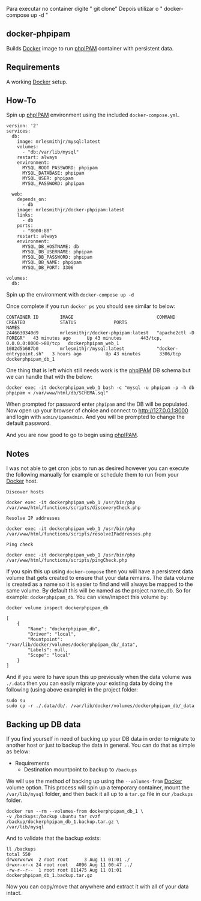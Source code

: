Para executar no container  digite " git clone"
Depois utilizar o " docker-compose up -d "









docker-phpipam
--------------

Builds [Docker] image to run [phpIPAM] container with persistent data.  

Requirements
------------

A working [Docker] setup.  

## How-To
Spin up [phpIPAM] environment using the included `docker-compose.yml`.  

```
version: '2'
services:
  db:
    image: mrlesmithjr/mysql:latest
    volumes:
      - "db:/var/lib/mysql"
    restart: always
    environment:
      MYSQL_ROOT_PASSWORD: phpipam
      MYSQL_DATABASE: phpipam
      MYSQL_USER: phpipam
      MYSQL_PASSWORD: phpipam

  web:
    depends_on:
      - db
    image: mrlesmithjr/docker-phpipam:latest
    links:
      - db
    ports:
      - "8000:80"
    restart: always
    environment:
      MYSQL_DB_HOSTNAME: db
      MYSQL_DB_USERNAME: phpipam
      MYSQL_DB_PASSWORD: phpipam
      MYSQL_DB_NAME: phpipam
      MYSQL_DB_PORT: 3306

volumes:
  db:
```

Spin up the environment with `docker-compose up -d`

Once complete if you run `docker ps` you should see similar to below:

```
CONTAINER ID        IMAGE                               COMMAND                  CREATED             STATUS              PORTS                           NAMES
2446630340d9        mrlesmithjr/docker-phpipam:latest   "apache2ctl -D FOREGR"   43 minutes ago      Up 43 minutes       443/tcp, 0.0.0.0:8000->80/tcp   dockerphpipam_web_1
1082d5b687b0        mrlesmithjr/mysql:latest            "docker-entrypoint.sh"   3 hours ago         Up 43 minutes       3306/tcp                        dockerphpipam_db_1
```
One thing that is left which still needs work is the [phpIPAM] DB schema but we
can handle that with the below:
```
docker exec -it dockerphpipam_web_1 bash -c "mysql -u phpipam -p -h db phpipam < /var/www/html/db/SCHEMA.sql"
```
When prompted for password enter `phpipam` and the DB will be populated.  
Now open up your browser of choice and connect to http://127.0.0.1:8000 and
login with `admin/ipamadmin`. And you will be prompted to change the default
password.

And you are now good to go to begin using [phpIPAM].

Notes
-----
I was not able to get cron jobs to run as desired
however you can execute the following manually for example or schedule them to run from your [Docker] host.

`Discover hosts`
```
docker exec -it dockerphpipam_web_1 /usr/bin/php /var/www/html/functions/scripts/discoveryCheck.php
```
`Resolve IP addresses`
```
docker exec -it dockerphpipam_web_1 /usr/bin/php /var/www/html/functions/scripts/resolveIPaddresses.php
```
`Ping check`
```
docker exec -it dockerphpipam_web_1 /usr/bin/php /var/www/html/functions/scripts/pingCheck.php
```
If you spin this up using `docker-compose` then you will have a persistent data
volume that gets created to ensure that your data remains. The data volume is
created as a name so it is easier to find and will always be mapped to the same
volume. By default this will be named as the project name_db. So for example:
`dockerphpipam_db`.
You can view/inspect this volume by:
```
docker volume inspect dockerphpipam_db
```
```
[
    {
        "Name": "dockerphpipam_db",
        "Driver": "local",
        "Mountpoint": "/var/lib/docker/volumes/dockerphpipam_db/_data",
        "Labels": null,
        "Scope": "local"
    }
]
```
And if you were to have spun this up previously when the data volume was `./.data`
then you can easily migrate your existing data by doing the following (using above
example) in the project folder:
```
sudo su
sudo cp -r ./.data/db/. /var/lib/docker/volumes/dockerphpipam_db/_data
```

Backing up DB data
------------------
If you find yourself in need of backing up your DB data in order to migrate to
another host or just to backup the data in general. You can do that as simple as
below:
* Requirements
  * Destination mountpoint to backup to `/backups`

We will use the method of backing up using the `--volumes-from` [Docker] volume
option. This process will spin up a temporary container, mount the
`/var/lib/mysql` folder, and then back it all up to a `tar.gz` file in our
`/backups` folder.
```
docker run --rm --volumes-from dockerphpipam_db_1 \
-v /backups:/backup ubuntu tar cvzf /backup/dockerphpipam_db_1.backup.tar.gz \
/var/lib/mysql
```
And to validate that the backup exists:
```
ll /backups
total 550
drwxrwxrwx  2 root root      3 Aug 11 01:01 ./
drwxr-xr-x 24 root root   4096 Aug 11 00:47 ../
-rw-r--r--  1 root root 811475 Aug 11 01:01 dockerphpipam_db_1.backup.tar.gz
```
Now you can copy/move that anywhere and extract it with all of your data intact.

[phpIPAM]: <http://phpipam.net>
[Docker]: <http://docker.com>
